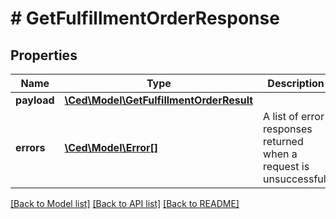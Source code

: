 # # GetFulfillmentOrderResponse

## Properties

Name | Type | Description | Notes
------------ | ------------- | ------------- | -------------
**payload** | [**\Ced\Model\GetFulfillmentOrderResult**](GetFulfillmentOrderResult.md) |  | [optional]
**errors** | [**\Ced\Model\Error[]**](Error.md) | A list of error responses returned when a request is unsuccessful. | [optional]

[[Back to Model list]](../../README.md#models) [[Back to API list]](../../README.md#endpoints) [[Back to README]](../../README.md)
